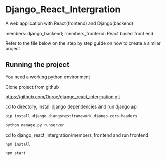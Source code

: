 # Django_React_Intergration
A web application with React(frontend) and Django(backend)


members: django_backend;
members_frontend: React based front end.

Refer to the file below on the step by step guide on how to create a similar project


## Running the project 
You need a working python environment

Clone project from github

https://github.com/Onroe/django_react_intergration.git

cd to directory, install django dependencies and run django api

```python
pip install django djangorestframework django-cors-headers
```

```python
python manage.py runserver
```
cd to django_react_intergration/members_frontend and run frontend

```python
npm install
```

```python
npm start
```
